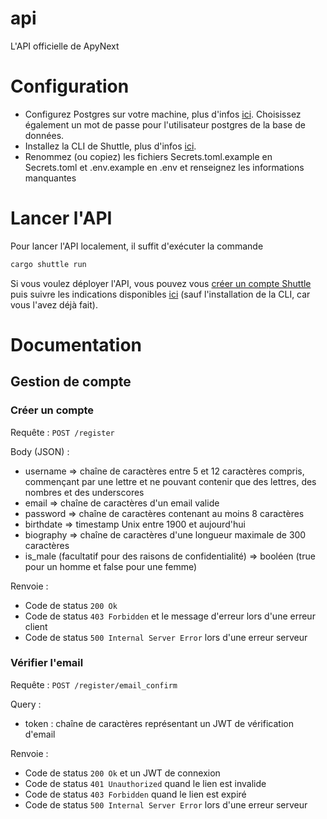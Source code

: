# api
L'API officielle de ApyNext

# Configuration
- Configurez Postgres sur votre machine, plus d'infos [ici](https://www.postgresql.org/docs/15/install-short.html). Choisissez également un mot de passe pour l'utilisateur postgres de la base de données.
- Installez la CLI de Shuttle, plus d'infos [ici](https://docs.shuttle.rs/introduction/installation).
- Renommez (ou copiez) les fichiers Secrets.toml.example en Secrets.toml et .env.example en .env et renseignez les informations manquantes

# Lancer l'API
Pour lancer l'API localement, il suffit d'exécuter la commande
```bash
cargo shuttle run
```
Si vous voulez déployer l'API, vous pouvez vous [créer un compte Shuttle](https://console.shuttle.rs/login) puis suivre les indications disponibles [ici](https://console.shuttle.rs/new-project) (sauf l'installation de la CLI, car vous l'avez déjà fait).

# Documentation
## Gestion de compte
### Créer un compte
Requête : `POST /register`

Body (JSON) :
- username => chaîne de caractères entre 5 et 12 caractères compris, commençant par une lettre et ne pouvant contenir que des lettres, des nombres et des underscores
- email => chaîne de caractères d'un email valide
- password => chaîne de caractères contenant au moins 8 caractères
- birthdate => timestamp Unix entre 1900 et aujourd'hui
- biography => chaîne de caractères d'une longueur maximale de 300 caractères
- is_male (facultatif pour des raisons de confidentialité) => booléen (true pour un homme et false pour une femme)

Renvoie :
- Code de status `200 Ok`
- Code de status `403 Forbidden` et le message d'erreur lors d'une erreur client
- Code de status `500 Internal Server Error` lors d'une erreur serveur

### Vérifier l'email
Requête : `POST /register/email_confirm`

Query :
- token : chaîne de caractères représentant un JWT de vérification d'email

Renvoie :
- Code de status `200 Ok` et un JWT de connexion
- Code de status `401 Unauthorized` quand le lien est invalide
- Code de status `403 Forbidden` quand le lien est expiré
- Code de status `500 Internal Server Error` lors d'une erreur serveur